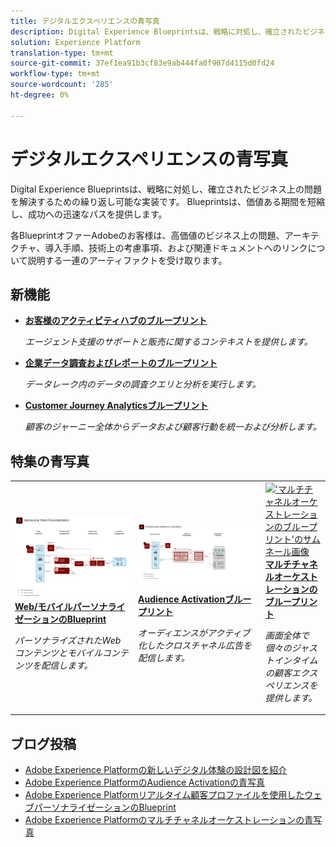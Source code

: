 ```yaml
---
title: デジタルエクスペリエンスの青写真
description: Digital Experience Blueprintsは、戦略に対処し、確立されたビジネス上の問題を解決するための繰り返し可能な実装です。 TTV（タイム・トゥ・バリュー）を短縮し、成功への迅速なパスを提供します。
solution: Experience Platform
translation-type: tm+mt
source-git-commit: 37ef1ea91b3cf83e9ab444fa0f907d4115d0fd24
workflow-type: tm+mt
source-wordcount: '285'
ht-degree: 0%

---
```



# デジタルエクスペリエンスの青写真

Digital Experience Blueprintsは、戦略に対処し、確立されたビジネス上の問題を解決するための繰り返し可能な実装です。 Blueprintsは、価値ある期間を短縮し、成功への迅速なパスを提供します。

各BlueprintオファーAdobeのお客様は、高価値のビジネス上の問題、アーキテクチャ、導入手順、技術上の考慮事項、および関連ドキュメントへのリンクについて説明する一連のアーティファクトを受け取ります。

## 新機能

* **[お客様のアクティビティハブのブループリント](/help/blueprints/customer-activity-hub/overview.md)**

   *エージェント支援のサポートと販売に関するコンテキストを提供します。*
* **[企業データ調査およびレポートのブループリント](/help/blueprints/data-exploration/overview.md)**

   *データレーク内のデータの調査クエリと分析を実行します。*
* **[Customer Journey Analyticsブループリント](/help/blueprints/customer-journey-analytics/overview.md)**

   *顧客のジャーニー全体からデータおよび顧客行動を統一および分析&#x200B;します。*

## 特集の青写真

<table style="table-layout:fixed">
<tr>
  <td>
    <a href="https://experienceleague.adobe.com/docs/blueprints-learn/architecture/web-personalization/overview.html"><img alt="「ウェブパーソナライゼーション」ブループリントのサムネール画像" src="web-personalization/assets/personalization.svg" /></a>
    <div><a href="https://experienceleague.adobe.com/docs/blueprints-learn/architecture/web-personalization/overview.html"><strong>Web/モバイルパーソナライゼーションのBlueprint</strong></a></div>
    <p><em>パーソナライズされたWebコンテンツとモバイルコンテンツを配信します。</em></p>
  </td>
  <td>
    <a href="https://experienceleague.adobe.com/docs/blueprints-learn/architecture/audience-activation/overview.html"><img alt="「Audience Activation」ブループリントのサムネイル画像" src="audience-activation/assets/aam.svg" /></a>
    <div><a href="https://experienceleague.adobe.com/docs/blueprints-learn/architecture/audience-activation/overview.html"><strong>Audience Activationブループリント</strong></a></div>
    <p><em>オーディエンスがアクティブ化したクロスチャネル広告を配信します。</em></p>
  </td>
  <td>
    <a href="https://experienceleague.adobe.com/docs/blueprints-learn/architecture/multi-channel-message-orchestration/overview.html"><img alt="'マルチチャネルオーケストレーションのブループリント'のサムネール画像" src="multi-channel-message-orchestration/assets/aepbatch.svg" /></a>
    <div><a href="https://experienceleague.adobe.com/docs/blueprints-learn/architecture/multi-channel-message-orchestration/overview.html"><strong>マルチチャネルオーケストレーションのブループリント</strong></a></div>
    <p><em>画面全体で個々のジャストインタイムの顧客エクスペリエンスを提供します。</em></p>
  </td>
</tr>
</table>


## ブログ投稿

* [Adobe Experience Platformの新しいデジタル体験の設計図を紹介](https://medium.com/adobetech/introducing-adobe-experience-platforms-new-digital-experience-blueprints-93a6b5f5da7c)
* [Adobe Experience PlatformのAudience Activationの青写真](https://medium.com/adobetech/a-blueprint-for-audience-activation-in-adobe-experience-platform-b2b30fae90fd)
* [Adobe Experience Platformリアルタイム顧客プロファイルを使用したウェブパーソナライゼーションのBlueprint](https://medium.com/adobetech/blueprint-for-web-personalization-using-adobe-experience-platform-real-time-customer-profile-fef2ce7a4b2f)
* [Adobe Experience Platformのマルチチャネルオーケストレーションの青写真](https://medium.com/adobetech/blueprint-for-multi-channel-orchestration-in-adobe-experience-platform-c68317e94184)
